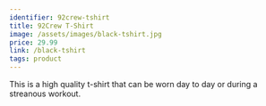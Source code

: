 ```yaml
---
identifier: 92crew-tshirt
title: 92Crew T-Shirt
image: /assets/images/black-tshirt.jpg
price: 29.99
link: /black-tshirt
tags: product
---
```

This is a high quality t-shirt that can be worn day to day or during a streanous workout.
